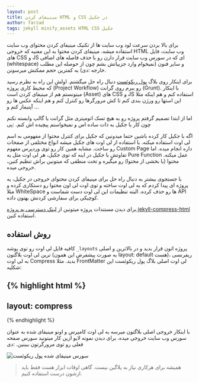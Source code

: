 ```yaml
---
layout: post
title: مینیفای کردن HTML و CSS در جکیل
author: farzad
tags: jekyll minify_assets HTML CSS جکیل
---
```


برای بالا بردن سرعت لود وب سایت ها از تکنیک مینیفای کردن محتوای وب سایت استفاده میشه. مینیفای کردن محتوا به این معنیه که خروجی HTML وب سایت، فایل های CSS و JS ای که در سورس وب سایت قرار دارن رو با حذف فاصله های اضافی (whitespace) و سایر فنون (نمیخوام وارد جزییاتش بشم چون از حوصله این مطلب خارجه :دی) به کمترین حجم ممکنش میرسونن.

برای اینکار روی بلاگ [پول ریکوئست](http://pullrequest.ir "پول ریکوئست") دنبال راه حل میگشتم. اولش این راه به نظرم رسید که محیط کاری پروژه (Project Workflow) رو ببرم روی گرانت (Grunt). با اینکار میتونستم هم از مینیفای کردن است (Asset) های CSS و JS استفاده کنم و هم اینکه مثلا این استها رو ورژن بندی کنم تا کش مرورگرها رو کنترل کنم و هم اینکه عکس ها رو آپتیماز کنم و ...

اما از ابتدا تصمیم گرفتم پروژه رو به هیچ تسک اتومیتری مثل گرانت یا گالپ وابسته نکنم چون کار با جکیل به ذات ساده اس و نمیخواستم پیچیده اش کنم. :پی

اگه با جکیل کار کرده باشین حتما میدونین که جکیل برای کنترل محتوا از مفهومی به اسم لی اوت استفاده میکنه. با استفاده از لی اوت های جکیل میشه انواع مختلفی از صفحات رو ساخت. مشابه همین کار رو توی وردپرس مفهوم Custom Page داره انجام میده. اما تفاوتش با جکیل در اینه که توی جکیل، هر لی اوت مثل یه Pure Function عمل میکنه. محتوا (یا بخشی از محتوا) رو میگیره و تحت منطقی که میتونین براش تنظیم کنین، خروجی میده.

با جستجوی بیشتر به دنبال راه حل برای مینیفای کردن محتوای خروجی در جکیل، یه پروژه ای پیدا کردم که یه لی اوت ساخته و توی اوت لی اون محتوا رو دستکاری کرده و مثلا WhiteSpace ها رو حذف کرده.
البته تنظیمات این لی اوت دست شماست و API کوچیکی برای سفارشی کردنش بهتون داده.

برای دیدن مستندات پروژه میتونین از [لینک دسترسی به پروژه jekyll-compress-html](http://jch.penibelst.de/ "لینک دسترسی به پروژه jekyll-compress-html") استفاده کنین.

## روش استفاده

کافیه فایل لی اوت رو توی پوشه `_layouts` پروژه اتون قرار بدید و در بالاترین و اصلی ترین لی اوت بلاگتون (به صورت پیشفرض این همون layout: default هست)، ریفرنسی به لی اوت Compress بدید. مثلا FrontMatter لی اوت اصلی بلاگ پول ریکوئست این شکلیه:

{% highlight html %}
---
layout: compress
---

<!DOCTYPE html>
<html>
{% endhighlight %}

با اینکار خروجی اصلی بلاگتون میرسه به لی اوت کامپرس و اونو مینیفای شده به عنوان سورس وب سایت خروجی میده. برای دیدن نمونه لایو ازین کار میتونید سورس صفحه فعلی رو توی مرورگرتون ببینین. :دی

![سورس مینیفای شده پول ریکوئست](https://image.ibb.co/eMYBBF/minify_html_jekyll.png "سورس مینیفای شده پول ریکوئست")

>همیشه برای هرکاری نیاز به پلاگین نیست. گاهی اوقات ابزار هست فقط باید ازشون درست استفاده کنیم.
